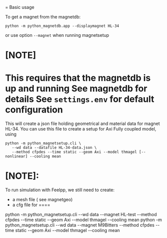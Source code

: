 = Basic usage

To get a magnet from the magnetdb:

```
python -m python_magnetdb.app --displaymagnet HL-34
```

or use option `--magnet` when running magnetsetup

[NOTE]
====
This requires that the magnetdb is up and running
See magnetdb for details
See `settings.env` for default configuration
====

This will create a json file holding geometrical and material data for  magnet HL-34.
You can use this file to create a setup for Axi Fully coupled model, using

```
python -m python_magnetsetup.cli \
   --wd data --datafile HL-34-data.json \
   --method cfpdes --time static --geom Axi --model thmagel [--nonlinear] --cooling mean
```

[NOTE]:
====
To run simulation with Feelpp, we still need to create:

* a mesh file ( see magnetgeo)
* a cfg file for
====

python -m python_magnetsetup.cli --wd data --magnet HL-test --method cfpdes --time static --geom Axi --model thmagel  --cooling mean
python -m python_magnetsetup.cli --wd data --magnet M9Bitters --method cfpdes --time static --geom Axi --model thmagel  --cooling mean

